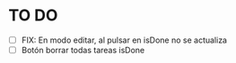 # TO DO

- [ ] FIX: En modo editar, al pulsar en isDone no se actualiza
- [ ] Botón borrar todas tareas isDone